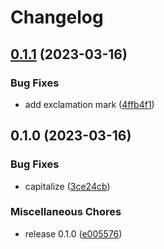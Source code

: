 # Changelog

## [0.1.1](https://github.com/polyrepo-fam/zibby-ui/compare/v0.1.0...v0.1.1) (2023-03-16)


### Bug Fixes

* add exclamation mark ([4ffb4f1](https://github.com/polyrepo-fam/zibby-ui/commit/4ffb4f11f3d60ce6c77bef82fde58e9e9f0e6a4c))

## 0.1.0 (2023-03-16)


### Bug Fixes

* capitalize ([3ce24cb](https://github.com/polyrepo-fam/zibby-ui/commit/3ce24cb33ebfb5964d02f8444530e3c37e54db73))


### Miscellaneous Chores

* release 0.1.0 ([e005576](https://github.com/polyrepo-fam/zibby-ui/commit/e005576101d4760a80b7b7a20a0809b73ffa90ed))
